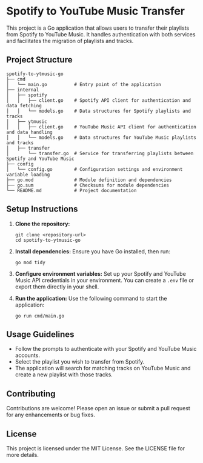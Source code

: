 # Spotify to YouTube Music Transfer

This project is a Go application that allows users to transfer their playlists from Spotify to YouTube Music. It handles authentication with both services and facilitates the migration of playlists and tracks.

## Project Structure

```
spotify-to-ytmusic-go
├── cmd
│   └── main.go          # Entry point of the application
├── internal
│   ├── spotify
│   │   ├── client.go    # Spotify API client for authentication and data fetching
│   │   └── models.go    # Data structures for Spotify playlists and tracks
│   ├── ytmusic
│   │   ├── client.go    # YouTube Music API client for authentication and data handling
│   │   └── models.go    # Data structures for YouTube Music playlists and tracks
│   ├── transfer
│       └── transfer.go  # Service for transferring playlists between Spotify and YouTube Music
├── config
│   └── config.go        # Configuration settings and environment variable loading
├── go.mod               # Module definition and dependencies
├── go.sum               # Checksums for module dependencies
└── README.md            # Project documentation
```

## Setup Instructions

1. **Clone the repository:**
   ```
   git clone <repository-url>
   cd spotify-to-ytmusic-go
   ```

2. **Install dependencies:**
   Ensure you have Go installed, then run:
   ```
   go mod tidy
   ```

3. **Configure environment variables:**
   Set up your Spotify and YouTube Music API credentials in your environment. You can create a `.env` file or export them directly in your shell.

4. **Run the application:**
   Use the following command to start the application:
   ```
   go run cmd/main.go
   ```

## Usage Guidelines

- Follow the prompts to authenticate with your Spotify and YouTube Music accounts.
- Select the playlist you wish to transfer from Spotify.
- The application will search for matching tracks on YouTube Music and create a new playlist with those tracks.

## Contributing

Contributions are welcome! Please open an issue or submit a pull request for any enhancements or bug fixes.

## License

This project is licensed under the MIT License. See the LICENSE file for more details.